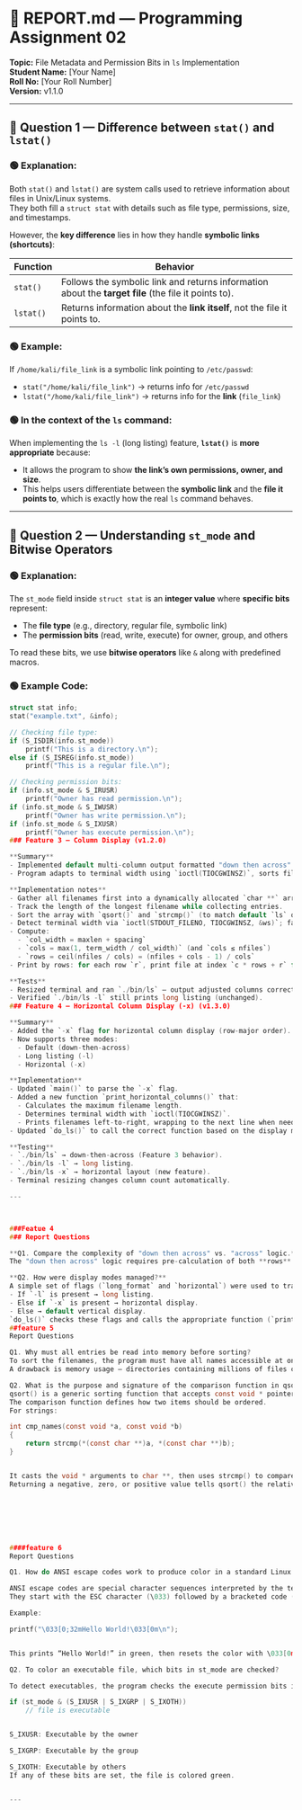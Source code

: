 # 📘 REPORT.md — Programming Assignment 02  
**Topic:** File Metadata and Permission Bits in `ls` Implementation  
**Student Name:** [Your Name]  
**Roll No:** [Your Roll Number]  
**Version:** v1.1.0  

---

## 🧩 Question 1 — Difference between `stat()` and `lstat()`

### 🟢 Explanation:
Both `stat()` and `lstat()` are system calls used to retrieve information about files in Unix/Linux systems.  
They both fill a `struct stat` with details such as file type, permissions, size, and timestamps.  

However, the **key difference** lies in how they handle **symbolic links (shortcuts)**:

| Function | Behavior |
|-----------|-----------|
| `stat()` | Follows the symbolic link and returns information about the **target file** (the file it points to). |
| `lstat()` | Returns information about the **link itself**, not the file it points to. |

### 🟢 Example:
If `/home/kali/file_link` is a symbolic link pointing to `/etc/passwd`:
- `stat("/home/kali/file_link")` → returns info for `/etc/passwd`  
- `lstat("/home/kali/file_link")` → returns info for the **link** (`file_link`)

### 🟢 In the context of the `ls` command:
When implementing the `ls -l` (long listing) feature, **`lstat()`** is **more appropriate** because:
- It allows the program to show **the link’s own permissions, owner, and size**.  
- This helps users differentiate between the **symbolic link** and the **file it points to**, which is exactly how the real `ls` command behaves.

---

## 🧩 Question 2 — Understanding `st_mode` and Bitwise Operators

### 🟢 Explanation:
The `st_mode` field inside `struct stat` is an **integer value** where **specific bits** represent:
- The **file type** (e.g., directory, regular file, symbolic link)
- The **permission bits** (read, write, execute) for owner, group, and others

To read these bits, we use **bitwise operators** like `&` along with predefined macros.

### 🟢 Example Code:
```c
struct stat info;
stat("example.txt", &info);

// Checking file type:
if (S_ISDIR(info.st_mode))
    printf("This is a directory.\n");
else if (S_ISREG(info.st_mode))
    printf("This is a regular file.\n");

// Checking permission bits:
if (info.st_mode & S_IRUSR)
    printf("Owner has read permission.\n");
if (info.st_mode & S_IWUSR)
    printf("Owner has write permission.\n");
if (info.st_mode & S_IXUSR)
    printf("Owner has execute permission.\n");
### Feature 3 — Column Display (v1.2.0)

**Summary**
- Implemented default multi-column output formatted "down then across".
- Program adapts to terminal width using `ioctl(TIOCGWINSZ)`, sorts filenames alphabetically, and computes rows/columns dynamically.

**Implementation notes**
- Gather all filenames first into a dynamically allocated `char **` array (using `readdir()` and `strdup()`).
- Track the length of the longest filename while collecting entries.
- Sort the array with `qsort()` and `strcmp()` (to match default `ls` ordering).
- Detect terminal width via `ioctl(STDOUT_FILENO, TIOCGWINSZ, &ws)`; fall back to 80 columns if unavailable.
- Compute:
  - `col_width = maxlen + spacing`
  - `cols = max(1, term_width / col_width)` (and `cols ≤ nfiles`)
  - `rows = ceil(nfiles / cols) = (nfiles + cols - 1) / cols`
- Print by rows: for each row `r`, print file at index `c * rows + r` for `c` in `[0 .. cols-1]`, padding with `printf("%-*s", col_width, name)` for alignment.

**Tests**
- Resized terminal and ran `./bin/ls` — output adjusted columns correctly.
- Verified `./bin/ls -l` still prints long listing (unchanged).
### Feature 4 — Horizontal Column Display (-x) (v1.3.0)

**Summary**
- Added the `-x` flag for horizontal column display (row-major order).
- Now supports three modes:
  - Default (down-then-across)
  - Long listing (-l)
  - Horizontal (-x)

**Implementation**
- Updated `main()` to parse the `-x` flag.
- Added a new function `print_horizontal_columns()` that:
  - Calculates the maximum filename length.
  - Determines terminal width with `ioctl(TIOCGWINSZ)`.
  - Prints filenames left-to-right, wrapping to the next line when needed.
- Updated `do_ls()` to call the correct function based on the display mode flag.

**Testing**
- `./bin/ls` → down-then-across (Feature 3 behavior).
- `./bin/ls -l` → long listing.
- `./bin/ls -x` → horizontal layout (new feature).
- Terminal resizing changes column count automatically.

---



###Featue 4
### Report Questions

**Q1. Compare the complexity of "down then across" vs. "across" logic.**
The "down then across" logic requires pre-calculation of both **rows** and **columns**, because items are printed by row index and column stride (r + c × rows). The horizontal "across" logic is simpler: it only needs terminal width and the next item’s length to decide when to wrap. Therefore, the vertical version is more complex because it must compute grid positions before printing.

**Q2. How were display modes managed?**
A simple set of flags (`long_format` and `horizontal`) were used to track which display mode was chosen.  
- If `-l` is present → long listing.  
- Else if `-x` is present → horizontal display.  
- Else → default vertical display.  
`do_ls()` checks these flags and calls the appropriate function (`print_file_details`, `print_horizontal_columns`, or `print_in_columns`).
##feature 5
Report Questions

Q1. Why must all entries be read into memory before sorting?
To sort the filenames, the program must have all names accessible at once. qsort() operates on an in-memory array, so the entire directory content must first be read into that array.
A drawback is memory usage — directories containing millions of files could consume large amounts of RAM or cause performance delays, as all names must fit in memory.

Q2. What is the purpose and signature of the comparison function in qsort()?
qsort() is a generic sorting function that accepts const void * pointers to handle any data type.
The comparison function defines how two items should be ordered.
For strings:

int cmp_names(const void *a, const void *b)
{
    return strcmp(*(const char **)a, *(const char **)b);
}


It casts the void * arguments to char **, then uses strcmp() to compare the strings alphabetically.
Returning a negative, zero, or positive value tells qsort() the relative order of the two items.







####feature 6
Report Questions

Q1. How do ANSI escape codes work to produce color in a standard Linux terminal? Show the specific code sequence for printing text in green.

ANSI escape codes are special character sequences interpreted by the terminal to change text color or style.
They start with the ESC character (\033) followed by a bracketed code (e.g., [0;32m for green).

Example:

printf("\033[0;32mHello World!\033[0m\n");


This prints “Hello World!” in green, then resets the color with \033[0m.

Q2. To color an executable file, which bits in st_mode are checked?

To detect executables, the program checks the execute permission bits in the file’s st_mode field:

if (st_mode & (S_IXUSR | S_IXGRP | S_IXOTH))
    // file is executable


S_IXUSR: Executable by the owner

S_IXGRP: Executable by the group

S_IXOTH: Executable by others
If any of these bits are set, the file is colored green.


---

